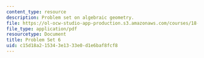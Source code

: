 ```yaml
---
content_type: resource
description: Problem set on algebraic geometry.
file: https://ol-ocw-studio-app-production.s3.amazonaws.com/courses/18-726-algebraic-geometry-spring-2009/c15d18a215343e1333e0d1e6baf8fcf8_MIT18_726s09_pset06.pdf
file_type: application/pdf
resourcetype: Document
title: Problem Set 6
uid: c15d18a2-1534-3e13-33e0-d1e6baf8fcf8
---
```

